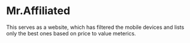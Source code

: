 # Mr.Affiliated
This serves as a website, which has filtered the mobile devices and lists only the best ones based on price to value meterics.
